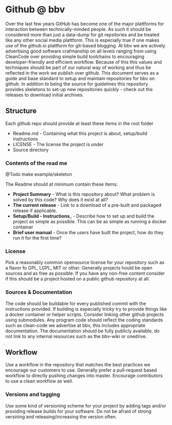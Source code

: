 # Github @ bbv

Over the last few years GitHub has become one of the major plattforms for interaction between technically-minded people. As such it should be considered more than just a data-dump for git repsitories and be treated like any other social media plattform. This is especially true if one makes use of the github.io plattform for git-based blogging. At bbv we are actively advertising good software crafmanship on all levels ranging from using CleanCode over providing simple build toolchains to encouraging developer-friendly and efficient workflow. Because of this this values and techniques should be part of our natural way of working and thus be reflected in the work we publish over github. 
This document serves as a guide and base standard to setup and maintain repositories for bbv on github. In addition to being the source for guidelines this repository provides skeletons to set-up new repositories quickly - check out the releases to download initial archives.

## Structure

Each github repo should provide at least these items in the root folder
 * Readme.md - Containing what this project is about, setup/build instructions
 * LICENSE - The license the project is under
 * Source directory
 
 ### Contents of the read me
 @Todo make example/skeleton
 
 The Readme should at minimum contain these items: 
 
 * __Project Summary__ - What is this repository about? What problem is solved by this code? Why does it exist at all?
 * __The current release__ - Link to a download of a pre-built and packaged release if applicable.
 * __Setup/Build - Instructions___ - Describe how to set up and build the project as simple as possible. This can be as simple as running a docker container
 * __Brief user manual__ - Once the users have built the project, how do they run it for the first time? 
 
 ### License
 Pick a reasonably common opensource license for your repository such as a flavor fo GPL, LGPL, MIT or other. Generally projects hould be open sources and as free as possible. If you have any non-free content consider if this should be a project hosted on a public github repository at all. 
 
 ### Sources & Documentation
 The code should be buildable for every published commit with the instructions provided. If building is especially tricky try to provide things like a docker container or helper scripts. Consider linking other github projects using submodules. Any program code should reflect the coding standards such as clean-code we advertise at bbv, this includes appropriate documentation. The documentation should be fully publicly available, do not link to any internal resources such as the bbv-wiki or onedrive.  
 
## Workflow
Use a workflow in the repository that matches the best practices we encourage our customers to use. Generally prefer a pull-request based workflow to directly pushing changes into master. Encourage contributors to use a clean workflow as well.

### Versions and tagging
Use some kind of versioning scheme for your project by adding tags and/or providing release builds for your software. Do not be afraid of strong versining and releasing/increasing the version often.  